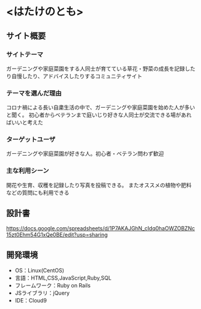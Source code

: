 # <はたけのとも>

## サイト概要
### サイトテーマ
ガーデニングや家庭菜園をする人同士が育てている草花・野菜の成長を記録したり自慢したり、アドバイスしたりするコミュニティサイト

### テーマを選んだ理由
コロナ禍による長い自粛生活の中で、ガーデニングや家庭菜園を始めた人が多いと聞く。
初心者からベテランまで庭いじり好きな人同士が交流できる場があればいいと考えた

### ターゲットユーザ
ガーデニングや家庭菜園が好きな人。初心者・ベテラン問わず歓迎

### 主な利用シーン
開花や生育、収穫を記録したり写真を投稿できる。
またオススメの植物や肥料などの質問にも利用できる

## 設計書
https://docs.google.com/spreadsheets/d/1P7AKAJGhN_cIdq0haOWZOBZNc15zt0Ehm54G1xQe0BE/edit?usp=sharing

## 開発環境
- OS：Linux(CentOS)
- 言語：HTML,CSS,JavaScript,Ruby,SQL
- フレームワーク：Ruby on Rails
- JSライブラリ：jQuery
- IDE：Cloud9